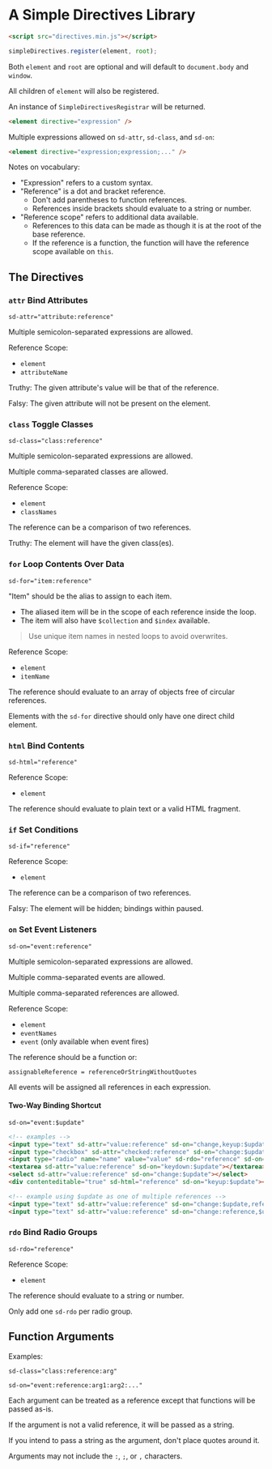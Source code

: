 # A Simple Directives Library

```html
<script src="directives.min.js"></script>
```

```javascript
simpleDirectives.register(element, root);
```

Both `element` and `root` are optional and will default to `document.body` and `window`.

All children of `element` will also be registered.

An instance of `SimpleDirectivesRegistrar` will be returned.

```html
<element directive="expression" />
```

Multiple expressions allowed on `sd-attr`, `sd-class`, and `sd-on`:

```html
<element directive="expression;expression;..." />
```

Notes on vocabulary:

-   "Expression" refers to a custom syntax.
-   "Reference" is a dot and bracket reference.
    -   Don't add parentheses to function references.
    -   References inside brackets should evaluate to a string or number.
-   "Reference scope" refers to additional data available.
    -   References to this data can be made as though it is at the root of the base reference.
    -   If the reference is a function, the function will have the reference scope available on `this`.

## The Directives

### `attr` Bind Attributes

`sd-attr="attribute:reference"`

Multiple semicolon-separated expressions are allowed.

Reference Scope:

-   `element`
-   `attributeName`

Truthy: The given attribute's value will be that of the reference.

Falsy: The given attribute will not be present on the element.

### `class` Toggle Classes

`sd-class="class:reference"`

Multiple semicolon-separated expressions are allowed.

Multiple comma-separated classes are allowed.

Reference Scope:

-   `element`
-   `classNames`

The reference can be a comparison of two references.

Truthy: The element will have the given class(es).

### `for` Loop Contents Over Data

`sd-for="item:reference"`

"Item" should be the alias to assign to each item.

-   The aliased item will be in the scope of each reference inside the loop.
-   The item will also have `$collection` and `$index` available.

> Use unique item names in nested loops to avoid overwrites.

Reference Scope:

-   `element`
-   `itemName`

The reference should evaluate to an array of objects free of circular references.

Elements with the `sd-for` directive should only have one direct child element.

### `html` Bind Contents

`sd-html="reference"`

Reference Scope:

-   `element`

The reference should evaluate to plain text or a valid HTML fragment.

### `if` Set Conditions

`sd-if="reference"`

Reference Scope:

-   `element`

The reference can be a comparison of two references.

Falsy: The element will be hidden; bindings within paused.

### `on` Set Event Listeners

`sd-on="event:reference"`

Multiple semicolon-separated expressions are allowed.

Multiple comma-separated events are allowed.

Multiple comma-separated references are allowed.

Reference Scope:

-   `element`
-   `eventNames`
-   `event` (only available when event fires)

The reference should be a function or:

`assignableReference = referenceOrStringWithoutQuotes`

All events will be assigned all references in each expression.

#### Two-Way Binding Shortcut

`sd-on="event:$update"`

```html
<!-- examples -->
<input type="text" sd-attr="value:reference" sd-on="change,keyup:$update" />
<input type="checkbox" sd-attr="checked:reference" sd-on="change:$update" />
<input type="radio" name="name" value="value" sd-rdo="reference" sd-on="change:$update" />
<textarea sd-attr="value:reference" sd-on="keydown:$update"></textarea>
<select sd-attr="value:reference" sd-on="change:$update"></select>
<div contenteditable="true" sd-html="reference" sd-on="keyup:$update"></div>

<!-- example using $update as one of multiple references -->
<input type="text" sd-attr="value:reference" sd-on="change:$update,reference" />
<input type="text" sd-attr="value:reference" sd-on="change:reference,$update,..." />
```

### `rdo` Bind Radio Groups

`sd-rdo="reference"`

Reference Scope:

-   `element`

The reference should evaluate to a string or number.

Only add one `sd-rdo` per radio group.

## Function Arguments

Examples:

`sd-class="class:reference:arg"`

`sd-on="event:reference:arg1:arg2:..."`

Each argument can be treated as a reference except that functions will be passed as-is.

If the argument is not a valid reference, it will be passed as a string.

If you intend to pass a string as the argument, don't place quotes around it.

Arguments may not include the `:`, `;`, or `,` characters.
